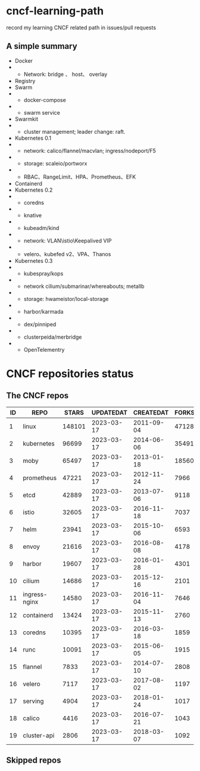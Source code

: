 # cncf-learning-path
record my learning CNCF related path in issues/pull requests

## A simple summary
- Docker
- - Network: bridge 、 host、 overlay
- Registry
- Swarm
- - docker-compose
- - swarm service
- Swarmkit
- - cluster management; leader change: raft.
- Kubernetes 0.1
- - network: calico/flannel/macvlan; ingress/nodeport/F5
- - storage: scaleio/portworx
- - RBAC、RangeLimit、HPA、Prometheus、EFK
- Containerd
- Kubernetes 0.2
- - coredns
- - knative
- - kubeadm/kind
- - network: VLAN\istio\Keepalived VIP
- - velero、kubefed v2、VPA、Thanos
- Kubernetes 0.3
- - kubespray/kops
- - network cilium/submarinar/whereabouts; metallb
- - storage: hwameistor/local-storage
- - harbor/karmada
- - dex/pinniped
- - clusterpeida/merbridge
- - OpenTelementry

# CNCF repositories status
<!--START_SECTION:github_repos-->
## The CNCF repos
| ID |     REPO      | STARS  | UPDATEDAT  | CREATEDAT  | FORKSCOUNT |
|----|---------------|--------|------------|------------|------------|
|  1 | linux         | 148101 | 2023-03-17 | 2011-09-04 |      47128 |
|  2 | kubernetes    |  96699 | 2023-03-17 | 2014-06-06 |      35491 |
|  3 | moby          |  65497 | 2023-03-17 | 2013-01-18 |      18560 |
|  4 | prometheus    |  47221 | 2023-03-17 | 2012-11-24 |       7966 |
|  5 | etcd          |  42889 | 2023-03-17 | 2013-07-06 |       9118 |
|  6 | istio         |  32605 | 2023-03-17 | 2016-11-18 |       7037 |
|  7 | helm          |  23941 | 2023-03-17 | 2015-10-06 |       6593 |
|  8 | envoy         |  21616 | 2023-03-17 | 2016-08-08 |       4178 |
|  9 | harbor        |  19607 | 2023-03-17 | 2016-01-28 |       4301 |
| 10 | cilium        |  14686 | 2023-03-17 | 2015-12-16 |       2101 |
| 11 | ingress-nginx |  14580 | 2023-03-17 | 2016-11-04 |       7646 |
| 12 | containerd    |  13424 | 2023-03-17 | 2015-11-13 |       2760 |
| 13 | coredns       |  10395 | 2023-03-17 | 2016-03-18 |       1859 |
| 14 | runc          |  10091 | 2023-03-17 | 2015-06-05 |       1915 |
| 15 | flannel       |   7833 | 2023-03-17 | 2014-07-10 |       2808 |
| 16 | velero        |   7117 | 2023-03-17 | 2017-08-02 |       1197 |
| 17 | serving       |   4904 | 2023-03-17 | 2018-01-24 |       1017 |
| 18 | calico        |   4416 | 2023-03-17 | 2016-07-21 |       1043 |
| 19 | cluster-api   |   2806 | 2023-03-17 | 2018-03-07 |       1092 |



## Skipped repos
<!--END_SECTION:github_repos-->
